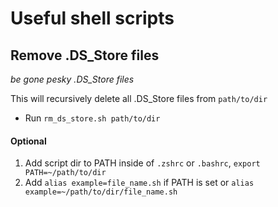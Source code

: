 # Useful shell scripts

## Remove .DS_Store files
_be gone pesky .DS_Store files_

This will recursively delete all .DS_Store files from `path/to/dir`
- Run `rm_ds_store.sh path/to/dir`

#### Optional
1. Add script dir to PATH inside of `.zshrc` or `.bashrc`, `export PATH=~/path/to/dir`
2. Add `alias example=file_name.sh` if PATH is set or `alias example=~/path/to/dir/file_name.sh`
